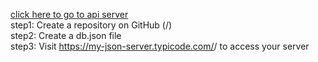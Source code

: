 <a href="https://my-json-server.typicode.com/Vivekreddy20/api/products">click here to go to api server</a>
</br>
step1:  Create a repository on GitHub (<your-username>/<your-repo>)
</br>
step2: Create a db.json file
</br>
step3: Visit https://my-json-server.typicode.com/<your-username>/<your-repo> to access your server
